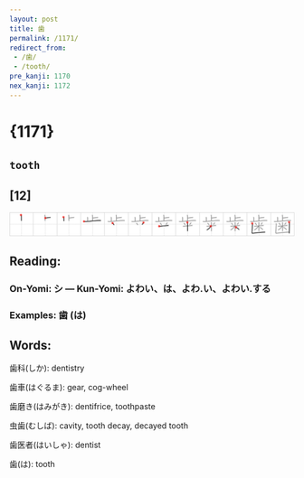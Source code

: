 ```yaml
---
layout: post
title: 歯
permalink: /1171/
redirect_from:
 - /歯/
 - /tooth/
pre_kanji: 1170
nex_kanji: 1172
---
```


# {1171}

## `tooth`

## [12]

<div class="stroke"><img src="../images/E6ADAF.png" /></div>

## Reading:

### On-Yomi: シ &mdash; Kun-Yomi: よわい、は、よわ.い、よわい.する

### Examples: 歯 (は)

## Words:

歯科(しか): dentistry

歯車(はぐるま): gear, cog-wheel

歯磨き(はみがき): dentifrice, toothpaste

虫歯(むしば): cavity, tooth decay, decayed tooth

歯医者(はいしゃ): dentist

歯(は): tooth
